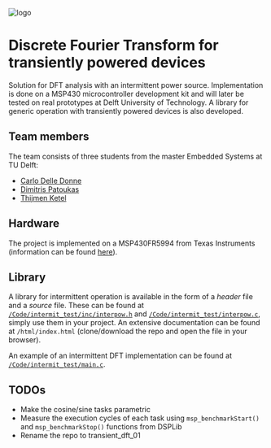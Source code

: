 ![logo](https://github.com/thijmenketel/transient_fft_01/blob/master/html/ip_2.png "logo")

# Discrete Fourier Transform for transiently powered devices
Solution for DFT analysis with an intermittent power source. Implementation is done on a MSP430 microcontroller development kit and will later be tested on real prototypes at Delft University of Technology. A library for generic operation with transiently powered devices is also developed.

## Team members
The team consists of three students from the master Embedded Systems at TU Delft:
 - [Carlo Delle Donne](https://github.com/cdelledonne)
 - [Dimitris Patoukas](https://github.com/dpatoukas)
 - [Thijmen Ketel](https://github.com/thijmenketel)

## Hardware
The project is implemented on a MSP430FR5994 from Texas Instruments (information can be found [here](http://www.ti.com/tool/msp-exp430fr5994)).

## Library
A library for intermittent operation is available in the form of a *header* file and a *source* file. These can be found at [`/Code/intermit_test/inc/interpow.h`](https://github.com/thijmenketel/transient_fft_01/blob/master/Code/intermit_test/inc/interpow.h) and [`/Code/intermit_test/interpow.c`](https://github.com/thijmenketel/transient_fft_01/blob/master/Code/intermit_test/interpow.c), simply use them in your project.
An extensive documentation can be found at `/html/index.html` (clone/download the repo and open the file in your browser).

An example of an intermittent DFT implementation can be found at [`/Code/intermit_test/main.c`](https://github.com/thijmenketel/transient_fft_01/blob/master/Code/intermit_test/main.c).

## TODOs
- Make the cosine/sine tasks parametric
- Measure the execution cycles of each task using `msp_benchmarkStart()` and `msp_benchmarkStop()` functions from DSPLib
- Rename the repo to transient_dft_01
